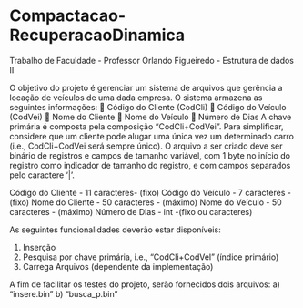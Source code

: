 # Compactacao-RecuperacaoDinamica

Trabalho de Faculdade - Professor Orlando Figueiredo - Estrutura de dados II

O objetivo do projeto é gerenciar um sistema de arquivos que gerência a locação de veículos de uma dada
empresa. O sistema armazena as seguintes informações:
 Código do Cliente (CodCli)
 Código do Veículo (CodVei)
 Nome do Cliente
 Nome do Veículo
 Número de Dias
A chave primária é composta pela composição “CodCli+CodVei”. Para simplificar, considere que um
cliente pode alugar uma única vez um determinado carro (i.e., CodCli+CodVei será sempre único). O
arquivo a ser criado deve ser binário de registros e campos de tamanho variável, com 1 byte no início do
registro como indicador de tamanho do registro, e com campos separados pelo caractere ‘|’.

Código do Cliente - 11 caracteres-  (fixo)
Código do Veículo - 7 caracteres - (fixo)
Nome do Cliente - 50 caracteres - (máximo)
Nome do Veículo - 50 caracteres - (máximo)
Número de Dias - int -(fixo ou caracteres)

As seguintes funcionalidades deverão estar disponíveis:
1. Inserção
2. Pesquisa por chave primária, i.e., “CodCli+CodVel” (índice primário)
3. Carrega Arquivos (dependente da implementação)

A fim de facilitar os testes do projeto, serão fornecidos dois arquivos:
a) “insere.bin”
b) “busca_p.bin”

